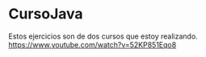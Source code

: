 # CursoJava
Estos ejercicios son de dos cursos que estoy realizando.
https://www.youtube.com/watch?v=52KP851Eqo8

